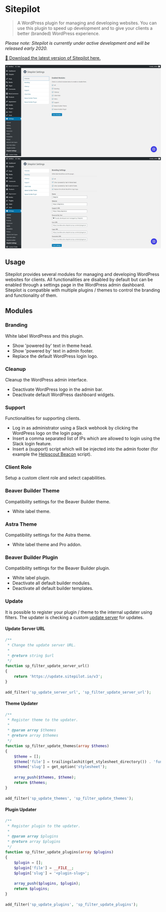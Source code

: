 # Sitepilot

> A WordPress plugin for managing and developing websites. You can use this plugin to speed up development and to give your clients a better (branded) WordPress experience.

_Please note: Sitepilot is currently under active development and will be released early 2020._

[🚀 Download the latest version of Sitepilot here.](https://github.com/sitepilot/sitepilot/releases)

![Modules](assets/img/sitepilot-modules.jpg)
![Branding](assets/img/sitepilot-branding.jpg)

## Usage

Sitepilot provides several modules for managing and developing WordPress websites for clients. All functionalities are disabled by default but can be enabled through a settings page in the WordPress admin dashboard. Sitepilot is compatible with multiple plugins / themes to control the branding and functionality of them.

## Modules

### Branding

White label WordPress and this plugin.

* Show 'powered by' text in theme head.
* Show 'powered by' text in admin footer.
* Replace the default WordPress login logo.

### Cleanup

Cleanup the WordPress admin interface.

* Deactivate WordPress logo in the admin bar.
* Deactivate default WordPress dashboard widgets.

### Support

Functionalities for supporting clients.

* Log in as administrator using a Slack webhook by clicking the WordPress logo on the login page.
* Insert a comma separated list of IPs which are allowed to login using the Slack login feature.
* Insert a (support) script which will be injected into the admin footer (for example the [Helpscout Beacon](https://docs.helpscout.com/article/1250-beacon-jumpstart-guide) script).

### Client Role

Setup a custom client role and select capabilities.

### Beaver Builder Theme

Compatibility settings for the Beaver Builder theme.

* White label theme.

### Astra Theme

Compatibility settings for the Astra theme.

* White label theme and Pro addon.

### Beaver Builder Plugin

Compatibility settings for the Beaver Builder plugin.

* White label plugin.
* Deactivate all default builder modules.
* Deactivate all default builder templates. 

### Update

It is possible to register your plugin / theme to the internal updater using filters. The updater is checking a custom [update server](https://github.com/YahnisElsts/wp-update-server) for updates.

#### Update Server URL

```php
/**
 * Change the update server URL.
 * 
 * @return string $url
 */
function sp_filter_update_server_url()
{
    return 'https://update.sitepilot.io/v3';
}

add_filter('sp_update_server_url', 'sp_filter_update_server_url');
```

#### Theme Updater

```php
/**
 * Register theme to the updater.
 * 
 * @param array $themes
 * @return array $themes
 */
function sp_filter_update_themes(array $themes)
{
    $theme = [];
    $theme['file'] = trailingslashit(get_stylesheet_directory()) . 'functions.php';
    $theme['slug'] = get_option('stylesheet');

    array_push($themes, $theme);
    return $themes;
}

add_filter('sp_update_themes', 'sp_filter_update_themes');
```

#### Plugin Updater

```php
/**
 * Register plugin to the updater.
 * 
 * @param array $plugins
 * @return array $plugins
 */
function sp_filter_update_plugins(array $plugins)
{
    $plugin = [];
    $plugin['file'] = __FILE__;
    $plugin['slug'] = '<plugin-slug>';

    array_push($plugins, $plugin);
    return $plugins;
}

add_filter('sp_update_plugins', 'sp_filter_update_plugins');
```